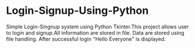 # Login-Signup-Using-Python
Simple Login-Singnup system using Python Tkinter.This project allows user to login and signup.All information are stored in file.
Data are stored using file handling.
After successful login "Hello Everyone" is displayed.

